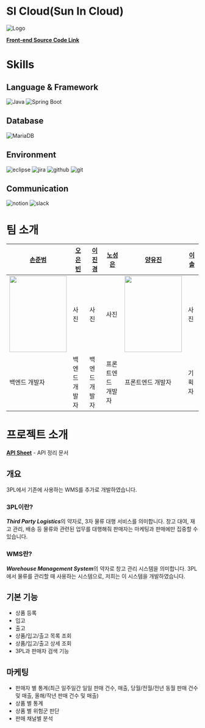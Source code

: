 # SI Cloud(Sun In Cloud)
![Logo](https://github.com/Sun-in-Cloud/SI-Cloud-Back-end/assets/89973303/b4ddd535-9744-439c-b9f9-412c8e149e6b)

**[Front-end Source Code Link](https://github.com/Sun-in-Cloud/SI-Cloud-Front-end)**

# Skills
## Language & Framework
<img alt="Java" src ="https://img.shields.io/badge/Java-007396.svg?&style=for-the-badge&logo=Java&logoColor=white"/> <img alt="Spring Boot" src ="https://img.shields.io/badge/spring%20boot-6DB33F.svg?&style=for-the-badge&logo=springboot&logoColor=white"/>
## Database
<img alt="MariaDB" src ="https://img.shields.io/badge/MariaDB-003545.svg?&style=for-the-badge&logo=mariadb&logoColor=white"/>

## Environment
<img alt="eclipse" src ="https://img.shields.io/badge/Eclipse-525C86.svg?&style=for-the-badge&logo=eclipseide&logoColor=white"/> <img alt="jira" src ="https://img.shields.io/badge/jira-0052CC.svg?&style=for-the-badge&logo=jira&logoColor=white"/> <img alt="github" src ="https://img.shields.io/badge/github-181717.svg?&style=for-the-badge&logo=github&logoColor=white"/> <img alt="git" src ="https://img.shields.io/badge/git-F05032.svg?&style=for-the-badge&logo=git&logoColor=white"/>
## Communication
<img alt="notion" src ="https://img.shields.io/badge/notion-000000.svg?&style=for-the-badge&logo=notion&logoColor=white"/> <img alt="slack" src ="https://img.shields.io/badge/slack-4A154B.svg?&style=for-the-badge&logo=slack&logoColor=white"/>
<!-- * <img alt="" src =""/> -->

# 팀 소개
|[손준범](https://github.com/junbeom-Son)|[오은빈](https://github.com/svbean77)|[이진경](https://github.com/jingyeong0604)|[노성은](https://github.com/seonggg)|[양유진](https://github.com/YYJ-1229)|[이솔](https://github.com/leessol)|
|---|---|---|---|---|---|
|<img src="https://github.com/OneTimeGroup/OneTimeTripCard/assets/89973303/af74cfa3-637d-4224-b98d-dcaa5a8bbcb6" width="150" height="200">|사진|사진|사진|<img src="https://github.com/Sun-in-Cloud/SI-Cloud-Back-end/assets/89973303/f1b5aae4-1773-4f86-9b72-51365c347806" width="150" height="200">|사진|
|백엔드 개발자|백엔드 개발자|백엔드 개발자|프론트엔드 개발자|프론트엔드 개발자|기획자|

# 프로젝트 소개
**[API Sheet](https://sustaining-eel-c8a.notion.site/2f4d305a31a54ce5bea31020ae9d9f5c?v=75654fd58e884ae08f740661f811c143)** - API 정리 문서
## 개요
3PL에서 기존에 사용하는 WMS를 추가로 개발하였습니다.
### 3PL이란?
***Third Party Logistics***의 약자로, 3자 물류 대행 서비스를 의미합니다. 
창고 대여, 재고 관리, 배송 등 물류와 관련된 업무를 대행해줘 판매자는 마케팅과 판매에만 집중할 수 있습니다.
### WMS란?
***Warehouse Management System***의 약자로 창고 관리 시스템을 의미합니다.
3PL에서 물류를 관리할 때 사용하는 시스템으로, 저희는 이 시스템을 개발하였습니다.

## 기본 기능
* 상품 등록
* 입고
* 출고
* 상품/입고/출고 목록 조회
* 상품/입고/출고 상세 조회
* 3PL과 판매자 검색 기능

## 마케팅
* 판매자 별 통계(최근 일주일간 일일 판매 건수, 매출, 당월/전월/전년 동월 판매 건수 및 매출, 올해/작년 판매 건수 및 매출)
* 상품 별 통계
* 상품 별 위험군 판단
* 판매 채널별 분석
